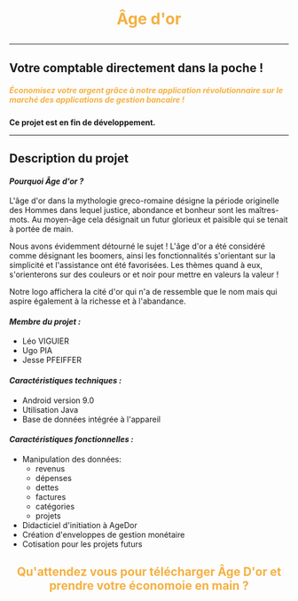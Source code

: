 
# <font color=#F5B041> <p style="text-align: center;"> Âge d'or <p>

</font>

---

## Votre comptable directement dans la poche !

##### <font color=#F5B041> Économisez votre argent grâce à notre application révolutionnaire sur le marché des applications de gestion bancaire !

</font>

**Ce projet est en fin de développement.**

---

## Description du projet

#### *Pourquoi Âge d'or ?*

L'âge d'or dans la mythologie greco-romaine désigne la période originelle des Hommes dans lequel justice, abondance et bonheur sont les maîtres-mots. Au moyen-âge cela désignait un futur glorieux et paisible qui se tenait à portée de main.

Nous avons évidemment détourné le sujet !
L'âge d'or a été considéré comme désignant les boomers, ainsi les fonctionnalités s'orientant sur la simplicité et l'assistance ont été favorisées. Les thèmes quand à eux, s'orienterons sur des couleurs or et noir pour mettre en valeurs la valeur !

Notre logo affichera la cité d'or qui n'a de ressemble que le nom mais qui aspire également à la richesse et à l'abandance.

#### *Membre du projet :*

* Léo VIGUIER
* Ugo PIA
* Jesse PFEIFFER

#### *Caractéristiques techniques :*

* Android version 9.0
* Utilisation Java
* Base de données intégrée à l'appareil

#### *Caractéristiques fonctionnelles :*

* Manipulation des données:
  * revenus
  * dépenses
  * dettes
  * factures
  * catégories
  * projets
* Didacticiel d'initiation à AgeDor
* Création d'enveloppes de gestion monétaire
* Cotisation pour les projets futurs

## <font color=#F5B041> <p style="text-align: center;"> Qu'attendez vous pour télécharger Âge D'or et prendre votre économoie en main ?
</font> <p>
